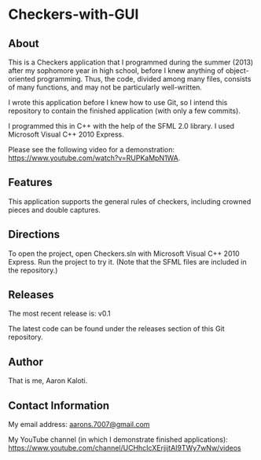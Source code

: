 # Checkers-with-GUI


About
-----

This is a Checkers application that I programmed during the summer (2013) after my sophomore year in high school, before I knew anything of object-oriented programming. Thus, the code, divided among many files, consists of many functions, and may not be particularly well-written.

I wrote this application before I knew how to use Git, so I intend this repository
to contain the finished application (with only a few commits).

I programmed this in C++ with the help of the SFML 2.0 library. I used Microsoft Visual C++ 2010 Express.

Please see the following video for a demonstration: https://www.youtube.com/watch?v=RUPKaMpN1WA.


Features
--------

This application supports the general rules of checkers, including crowned pieces and double captures.


Directions
----------

To open the project, open Checkers.sln with Microsoft Visual C++ 2010 Express. Run the project to try it. (Note that the SFML files are included in the repository.)


Releases
--------

The most recent release is: v0.1

The latest code can be found under the releases section of this Git repository.


Author
------

That is me, Aaron Kaloti.


Contact Information
-------------------

My email address: aarons.7007@gmail.com

My YouTube channel (in which I demonstrate finished applications): https://www.youtube.com/channel/UCHhcIcXErjijtAI9TWy7wNw/videos 
